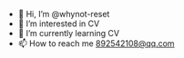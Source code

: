 - 👋 Hi, I’m @whynot-reset
- 👀 I’m interested in CV
- 🌱 I’m currently learning CV
- 📫 How to reach me 892542108@qq.com

<!---
whynot-reset/whynot-reset is a ✨ special ✨ repository because its `README.md` (this file) appears on your GitHub profile.
You can click the Preview link to take a look at your changes.
--->
